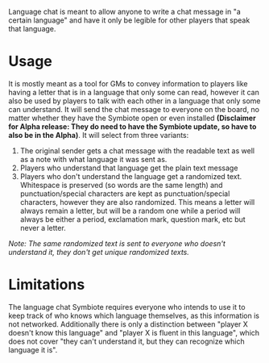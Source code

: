 Language chat is meant to allow anyone to write a chat message in "a certain language" and have it only be legible for other players that speak that language.

# Usage
It is mostly meant as a tool for GMs to convey information to players like having a letter that is in a language that only some can read, however it can also be used by players to talk with each other in a language that only some can understand.
It will send the chat message to everyone on the board, no matter whether they have the Symbiote open or even installed **(Disclaimer for Alpha release: They do need to have the Symbiote update, so have to also be in the Alpha)**.
It will select from three variants:
1. The original sender gets a chat message with the readable text as well as a note with what language it was sent as.
2. Players who understand that language get the plain text message
3. Players who don't understand the language get a randomized text. Whitespace is preserved (so words are the same length) and punctuation/special characters are kept as punctuation/special characters, however they are also randomized. This means a letter will always remain a letter, but will be a random one while a period will always be either a period, exclamation mark, question mark, etc but never a letter.

*Note: The same randomized text is sent to everyone who doesn't understand it, they don't get unique randomized texts.*

# Limitations
The language chat Symbiote requires everyone who intends to use it to keep track of who knows which language themselves, as this information is not networked. Additionally there is only a distinction between "player X doesn't know this language" and "player X is fluent in this language", which does not cover "they can't understand it, but they can recognize which language it is".

